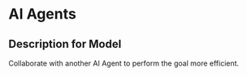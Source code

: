 # AI Agents

## Description for Model

Collaborate with another AI Agent to perform the goal more efficient.

